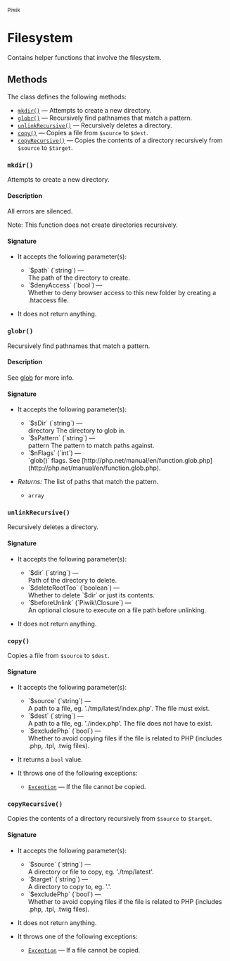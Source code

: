 <small>Piwik</small>

Filesystem
==========

Contains helper functions that involve the filesystem.

Methods
-------

The class defines the following methods:

- [`mkdir()`](#mkdir) &mdash; Attempts to create a new directory.
- [`globr()`](#globr) &mdash; Recursively find pathnames that match a pattern.
- [`unlinkRecursive()`](#unlinkrecursive) &mdash; Recursively deletes a directory.
- [`copy()`](#copy) &mdash; Copies a file from `$source` to `$dest`.
- [`copyRecursive()`](#copyrecursive) &mdash; Copies the contents of a directory recursively from `$source` to `$target`.

<a name="mkdir" id="mkdir"></a>
<a name="mkdir" id="mkdir"></a>
### `mkdir()`

Attempts to create a new directory.

#### Description

All errors are silenced.

Note: This function does not create directories recursively.

#### Signature

-  It accepts the following parameter(s):

   <ul>
   <li>
      <div markdown="1" class="parameter">
      `$path` (`string`) &mdash;

      <div markdown="1" class="param-desc"> The path of the directory to create.</div>

      <div style="clear:both;"/>

      </div>
   </li>
   <li>
      <div markdown="1" class="parameter">
      `$denyAccess` (`bool`) &mdash;

      <div markdown="1" class="param-desc"> Whether to deny browser access to this new folder by creating a .htaccess file.</div>

      <div style="clear:both;"/>

      </div>
   </li>
   </ul>
- It does not return anything.

<a name="globr" id="globr"></a>
<a name="globr" id="globr"></a>
### `globr()`

Recursively find pathnames that match a pattern.

#### Description

See [glob](http://php.net/manual/en/function.glob.php) for more info.

#### Signature

-  It accepts the following parameter(s):

   <ul>
   <li>
      <div markdown="1" class="parameter">
      `$sDir` (`string`) &mdash;

      <div markdown="1" class="param-desc"> directory The directory to glob in.</div>

      <div style="clear:both;"/>

      </div>
   </li>
   <li>
      <div markdown="1" class="parameter">
      `$sPattern` (`string`) &mdash;

      <div markdown="1" class="param-desc"> pattern The pattern to match paths against.</div>

      <div style="clear:both;"/>

      </div>
   </li>
   <li>
      <div markdown="1" class="parameter">
      `$nFlags` (`int`) &mdash;

      <div markdown="1" class="param-desc"> `glob()` flags. See [http://php.net/manual/en/function.glob.php](http://php.net/manual/en/function.glob.php).</div>

      <div style="clear:both;"/>

      </div>
   </li>
   </ul>
- _Returns:_ The list of paths that match the pattern.
    - `array`

<a name="unlinkrecursive" id="unlinkrecursive"></a>
<a name="unlinkRecursive" id="unlinkRecursive"></a>
### `unlinkRecursive()`

Recursively deletes a directory.

#### Signature

-  It accepts the following parameter(s):

   <ul>
   <li>
      <div markdown="1" class="parameter">
      `$dir` (`string`) &mdash;

      <div markdown="1" class="param-desc"> Path of the directory to delete.</div>

      <div style="clear:both;"/>

      </div>
   </li>
   <li>
      <div markdown="1" class="parameter">
      `$deleteRootToo` (`boolean`) &mdash;

      <div markdown="1" class="param-desc"> Whether to delete `$dir` or just its contents.</div>

      <div style="clear:both;"/>

      </div>
   </li>
   <li>
      <div markdown="1" class="parameter">
      `$beforeUnlink` (`Piwik\Closure`) &mdash;

      <div markdown="1" class="param-desc"> An optional closure to execute on a file path before unlinking.</div>

      <div style="clear:both;"/>

      </div>
   </li>
   </ul>
- It does not return anything.

<a name="copy" id="copy"></a>
<a name="copy" id="copy"></a>
### `copy()`

Copies a file from `$source` to `$dest`.

#### Signature

-  It accepts the following parameter(s):

   <ul>
   <li>
      <div markdown="1" class="parameter">
      `$source` (`string`) &mdash;

      <div markdown="1" class="param-desc"> A path to a file, eg. './tmp/latest/index.php'. The file must exist.</div>

      <div style="clear:both;"/>

      </div>
   </li>
   <li>
      <div markdown="1" class="parameter">
      `$dest` (`string`) &mdash;

      <div markdown="1" class="param-desc"> A path to a file, eg. './index.php'. The file does not have to exist.</div>

      <div style="clear:both;"/>

      </div>
   </li>
   <li>
      <div markdown="1" class="parameter">
      `$excludePhp` (`bool`) &mdash;

      <div markdown="1" class="param-desc"> Whether to avoid copying files if the file is related to PHP (includes .php, .tpl, .twig files).</div>

      <div style="clear:both;"/>

      </div>
   </li>
   </ul>
- It returns a `bool` value.
- It throws one of the following exceptions:
    - [`Exception`](http://php.net/class.Exception) &mdash; If the file cannot be copied.

<a name="copyrecursive" id="copyrecursive"></a>
<a name="copyRecursive" id="copyRecursive"></a>
### `copyRecursive()`

Copies the contents of a directory recursively from `$source` to `$target`.

#### Signature

-  It accepts the following parameter(s):

   <ul>
   <li>
      <div markdown="1" class="parameter">
      `$source` (`string`) &mdash;

      <div markdown="1" class="param-desc"> A directory or file to copy, eg. './tmp/latest'.</div>

      <div style="clear:both;"/>

      </div>
   </li>
   <li>
      <div markdown="1" class="parameter">
      `$target` (`string`) &mdash;

      <div markdown="1" class="param-desc"> A directory to copy to, eg. '.'.</div>

      <div style="clear:both;"/>

      </div>
   </li>
   <li>
      <div markdown="1" class="parameter">
      `$excludePhp` (`bool`) &mdash;

      <div markdown="1" class="param-desc"> Whether to avoid copying files if the file is related to PHP (includes .php, .tpl, .twig files).</div>

      <div style="clear:both;"/>

      </div>
   </li>
   </ul>
- It does not return anything.
- It throws one of the following exceptions:
    - [`Exception`](http://php.net/class.Exception) &mdash; If a file cannot be copied.

